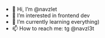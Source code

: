 - 👋 Hi, I’m @navzlet
- 👀 I’m interested in frontend dev 
- 🌱 I’m currently learning everything)
- 📫 How to reach me: tg @navzl3t
